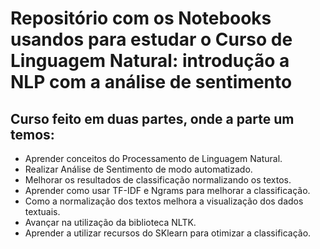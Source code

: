 # Repositório com os Notebooks usandos para estudar o Curso de Linguagem Natural: introdução a NLP com a análise de sentimento

## Curso feito em duas partes, onde a parte um temos:

- Aprender conceitos do Processamento de Linguagem Natural.
- Realizar Análise de Sentimento de modo automatizado.
- Melhorar os resultados de classificação normalizando os textos.
- Aprender como usar TF-IDF e Ngrams para melhorar a classificação.
- Como a normalização dos textos melhora a visualização dos dados textuais.
- Avançar na utilização da biblioteca NLTK.
- Aprender a utilizar recursos do SKlearn para otimizar a classificação.
